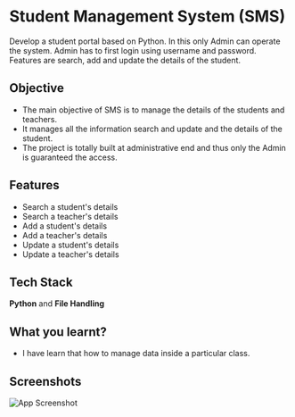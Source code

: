 

# Student Management System (SMS)

Develop a student portal based on Python. In this only Admin can operate the system. Admin has to first login using username and password. Features are search, add and update the details of the student.

## Objective

- The main objective of SMS is to manage the details of the students  and teachers.
- It manages all the information search and update and the details of the student.
- The project is totally built at administrative end and thus only the Admin is guaranteed the access. 

## Features

- Search a student's details
- Search a teacher's details
- Add a student's details
- Add a teacher's details
- Update a student's details
- Update a teacher's details

## Tech Stack

**Python** and **File Handling**

## What you learnt?

- I have learn that how to manage data inside a particular class. 

## Screenshots

![App Screenshot](https://i.postimg.cc/prKGY16d/Screenshot-15.png)

